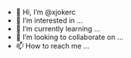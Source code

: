 - 👋 Hi, I’m @xjokerc
- 👀 I’m interested in ...
- 🌱 I’m currently learning ...
- 💞️ I’m looking to collaborate on ...
- 📫 How to reach me ...

<!---
xjokerc/xjokerc is a ✨ special ✨ repository because its `README.md` (this file) appears on your GitHub profile.
You can click the Preview link to take a look at your changes.
--->
